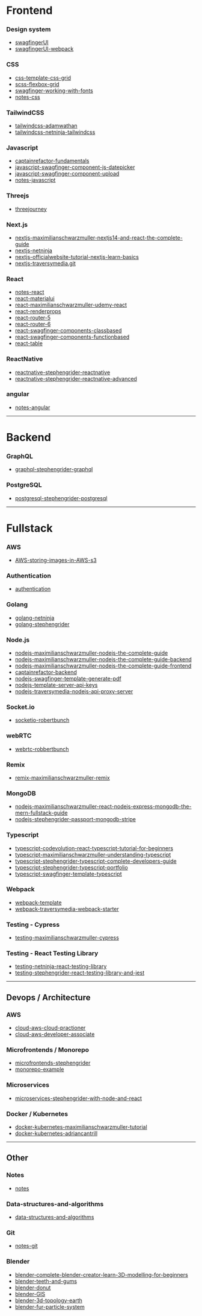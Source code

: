 
<!--
**clarklindev/clarklindev** is a ✨ _special_ ✨ repository because its `README.md` (this file) appears on your GitHub profile.

Here are some ideas to get you started:

- 🔭 I’m currently working on ...
- 🌱 I’m currently learning ...
- 👯 I’m looking to collaborate on ...
- 🤔 I’m looking for help with ...
- 💬 Ask me about ...
- 📫 How to reach me: ...
- 😄 Pronouns: ...
- ⚡ Fun fact: ...
-->

# Frontend

### Design system
- [swagfingerUI](https://github.com/clarklindev/swagfingerUI)
- [swagfingerUI-webpack](https://github.com/clarklindev/swagfingerUI-webpack)

### CSS
- [css-template-css-grid](https://github.com/clarklindev/css-template-css-grid)
- [scss-flexbox-grid](https://github.com/clarklindev/scss-flexbox-grid)
- [swagfinger-working-with-fonts](https://github.com/clarklindev/swagfinger-working-with-fonts)
- [notes-css](https://github.com/clarklindev/notes-css)

### TailwindCSS
- [tailwindcss-adamwathan](https://github.com/clarklindev/tailwindcss-adamwathan)
- [tailwindcss-netninja-tailwindcss](https://github.com/clarklindev/tailwindcss-netninja-tailwindcss)

### Javascript
- [captainrefactor-fundamentals](https://github.com/clarklindev/captainrefactor-fundamentals)
- [javascript-swagfinger-component-js-datepicker](https://github.com/clarklindev/javascript-swagfinger-component-js-datepicker)
- [javascript-swagfinger-component-upload](https://github.com/clarklindev/javascript-swagfinger-component-upload)
- [notes-javascript](https://github.com/clarklindev/notes-javascript.git)

### Threejs
- [threejourney](https://github.com/clarklindev/threejourney)

### Next.js
- [nextjs-maximilianschwarzmuller-nextjs14-and-react-the-complete-guide](https://github.com/clarklindev/nextjs-maximilianschwarzmuller-nextjs14-and-react-the-complete-guide)
- [nextjs-netninja](https://github.com/clarklindev/nextjs-netninja)
- [nextjs-officialwebsite-tutorial-nextjs-learn-basics](https://github.com/clarklindev/nextjs-officialwebsite-tutorial-nextjs-learn-basics)
- [nextjs-traversymedia.git](https://github.com/clarklindev/nextjs-traversymedia.git)

### React
- [notes-react](https://github.com/clarklindev/notes-react)
- [react-materialui](https://github.com/clarklindev/react-materialui)
- [react-maximilianschwarzmuller-udemy-react](https://github.com/clarklindev/react-maximilianschwarzmuller-udemy-react)
- [react-renderprops](https://github.com/clarklindev/react-renderprops)
- [react-router-5](https://github.com/clarklindev/react-router-5)
- [react-router-6](https://github.com/clarklindev/react-router-6)
- [react-swagfinger-components-classbased](https://github.com/clarklindev/react-swagfinger-components-classbased)
- [react-swagfinger-components-functionbased](https://github.com/clarklindev/react-swagfinger-components-functionbased)
- [react-table](https://github.com/clarklindev/react-table)

### ReactNative
- [reactnative-stephengrider-reactnative](https://github.com/clarklindev/reactnative-stephengrider-reactnative)
- [reactnative-stephengrider-reactnative-advanced](https://github.com/clarklindev/reactnative-stephengrider-reactnative-advanced)

### angular
- [notes-angular](https://github.com/clarklindev/notes-angular.git)

---

# Backend

### GraphQL
- [graphql-stephengrider-graphql](https://github.com/clarklindev/graphql-stephengrider-graphql)

### PostgreSQL
- [postgresql-stephengrider-postgresql](https://github.com/clarklindev/postgresql-stephengrider-postgresql)

---

# Fullstack

### AWS
- [AWS-storing-images-in-AWS-s3](https://github.com/clarklindev/nextjs-maximilianschwarzmuller-nextjs14-and-react-the-complete-guide?tab=readme-ov-file#130-storing-uploaded-images-in-the-cloud-aws-s3)


### Authentication
- [authentication](https://github.com/clarklindev/authentication)

### Golang
- [golang-netninja](https://github.com/clarklindev/golang-netninja)
- [golang-stephengrider](https://github.com/clarklindev/golang-stephengrider)

### Node.js
- [nodejs-maximilianschwarzmuller-nodejs-the-complete-guide](https://github.com/clarklindev/nodejs-maximilianschwarzmuller-nodejs-the-complete-guide)
- [nodejs-maximilianschwarzmuller-nodejs-the-complete-guide-backend](https://github.com/clarklindev/nodejs-maximilianschwarzmuller-nodejs-the-complete-guide-backend)
- [nodejs-maximilianschwarzmuller-nodejs-the-complete-guide-frontend](https://github.com/clarklindev/nodejs-maximilianschwarzmuller-nodejs-the-complete-guide-frontend.git)
- [captainrefactor-backend](https://github.com/clarklindev/captainrefactor-backend)
- [nodejs-swagfinger-template-generate-pdf](https://github.com/clarklindev/nodejs-swagfinger-template-generate-pdf)
- [nodejs-template-server-api-keys](https://github.com/clarklindev/nodejs-template-server-api-keys)
- [nodejs-traversymedia-nodejs-api-proxy-server](https://github.com/clarklindev/nodejs-traversymedia-nodejs-api-proxy-server)

### Socket.io
- [socketio-robertbunch](https://github.com/clarklindev/socketio-robertbunch)

### webRTC
- [webrtc-robbertbunch](https://github.com/clarklindev/webrtc-robbertbunch)

### Remix
- [remix-maximilianschwarzmuller-remix](https://github.com/clarklindev/remix-maximilianschwarzmuller-remix)

### MongoDB
- [nodejs-maximilianschwarzmuller-react-nodejs-express-mongodb-the-mern-fullstack-guide](https://github.com/clarklindev/nodejs-maximilianschwarzmuller-react-nodejs-express-mongodb-the-mern-fullstack-guide)
- [nodejs-stephengrider-passport-mongodb-stripe](https://github.com/clarklindev/nodejs-stephengrider-passport-mongodb-stripe)

### Typescript
- [typescript-codevolution-react-typescript-tutorial-for-beginners](https://github.com/clarklindev/typescript-codevolution-react-typescript-tutorial-for-beginners)
- [typescript-maximilianschwarzmuller-understanding-typescript](https://github.com/clarklindev/typescript-maximilianschwarzmuller-understanding-typescript)
- [typescript-stephengrider-typescript-complete-developers-guide](https://github.com/clarklindev/typescript-stephengrider-typescript-complete-developers-guide)
- [typescript-stephengrider-typescript-portfolio](https://github.com/clarklindev/typescript-stephengrider-typescript-portfolio)
- [typescript-swagfinger-template-typescript](https://github.com/clarklindev/typescript-swagfinger-template-typescript)

### Webpack
- [webpack-template](https://github.com/clarklindev/webpack-template)
- [webpack-traversymedia-webpack-starter](https://github.com/clarklindev/webpack-traversymedia-webpack-starter)

### Testing - Cypress
- [testing-maximilianschwarzmuller-cypress](https://github.com/clarklindev/testing-maximilianschwarzmuller-cypress)

### Testing - React Testing Library
- [testing-netninja-react-testing-library](https://github.com/clarklindev/testing-netninja-react-testing-library)
- [testing-stephengrider-react-testing-library-and-jest](https://github.com/clarklindev/testing-stephengrider-react-testing-library-and-jest)

---

## Devops / Architecture

### AWS
- [cloud-aws-cloud-practioner](https://github.com/clarklindev/cloud-aws-cloud-practitioner)
- [cloud-aws-developer-associate](https://github.com/clarklindev/cloud-aws-developer-associate)

### Microfrontends / Monorepo
- [microfrontends-stephengrider](https://github.com/clarklindev/microfrontends-stephengrider)
- [monorepo-example](https://github.com/clarklindev/monorepo-example)

### Microservices
- [microservices-stephengrider-with-node-and-react](https://github.com/clarklindev/microservices-stephengrider-with-node-and-react)

### Docker / Kubernetes
- [docker-kubernetes-maximilianschwarzmuller-tutorial](https://github.com/clarklindev/docker-kubernetes-maximilianschwarzmuller-tutorial)
- [docker-kubernetes-adriancantrill](https://github.com/clarklindev/docker-kubernetes-adriancantrill)

---

## Other

### Notes
- [notes](https://github.com/clarklindev/notes)

### Data-structures-and-algorithms
- [data-structures-and-algorithms](https://github.com/clarklindev/data-structures-and-algorithms.git)

### Git
- [notes-git](https://github.com/clarklindev/git.git)

### Blender
- [blender-complete-blender-creator-learn-3D-modelling-for-beginners](https://github.com/clarklindev/blender-complete-blender-creator-learn-3D-modelling-for-beginners)
- [blender-teeth-and-gums](https://github.com/clarklindev/blender-teeth-and-gums)
- [blender-donut](https://github.com/clarklindev/blender-donut)
- [blender-GIS](https://github.com/clarklindev/blender-GIS)
- [blender-3d-topology-earth](https://github.com/clarklindev/blender-3d-topology-earth)
- [blender-fur-particle-system](https://github.com/clarklindev/blender-fur-particle-system)
